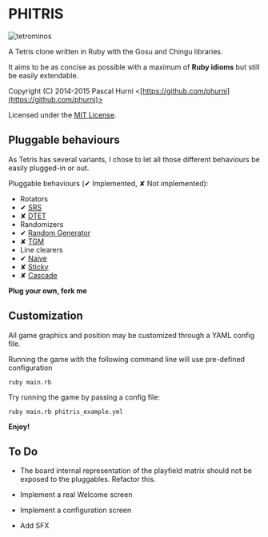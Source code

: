 # PHITRIS

![tetrominos](http://upload.wikimedia.org/wikipedia/commons/thumb/5/50/All_5_free_tetrominoes.svg/200px-All_5_free_tetrominoes.svg.png)

A Tetris clone written in Ruby with the Gosu and Chingu libraries.

It aims to be as concise as possible with a maximum of **Ruby idioms** but still be easily extendable.

Copyright (C) 2014-2015 Pascal Hurni <[https://github.com/phurni](https://github.com/phurni)>

Licensed under the [MIT License](http://opensource.org/licenses/MIT).


## Pluggable behaviours

As Tetris has several variants, I chose to let all those different behaviours be easily plugged-in or out.

Pluggable behaviours (✔ Implemented, ✘ Not implemented):

 - Rotators
  - ✔ [SRS](http://tetris.wikia.com/wiki/SRS)
  - ✘ [DTET](http://tetris.wikia.com/wiki/DTET)
 - Randomizers
  - ✔ [Random Generator](http://tetris.wikia.com/wiki/Random_Generator)
  - ✘ [TGM](http://tetris.wikia.com/wiki/TGM_randomizer)
 - Line clearers
  - ✔ [Naive](http://tetris.wikia.com/wiki/Line_clear#Naive)
  - ✘ [Sticky](http://tetris.wikia.com/wiki/Line_clear#Sticky)
  - ✘ [Cascade](http://tetris.wikia.com/wiki/Line_clear#Cascade)

**Plug your own, fork me**


## Customization

All game graphics and position may be customized through a YAML config file.

Running the game with the following command line will use pre-defined configuration

    ruby main.rb
    
Try running the game by passing a config file:

    ruby main.rb phitris_example.yml

**Enjoy!**


## To Do

- The board internal representation of the playfield matrix should not be exposed
  to the pluggables. Refactor this.
  
- Implement a real Welcome screen

- Implement a configuration screen

- Add SFX
